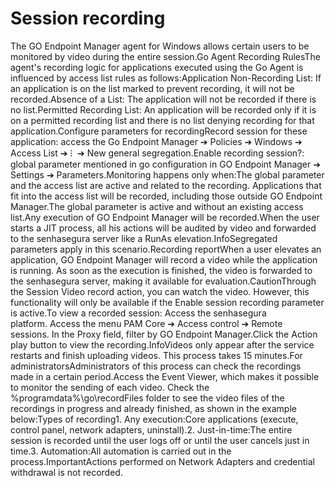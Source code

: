 # Session recording 

The GO Endpoint Manager agent for Windows allows certain users to be monitored by video during the entire session.Go Agent Recording RulesThe agent's recording logic for applications executed using the Go Agent is influenced by access list rules as follows:Application Non-Recording List: If an application is on the list marked to prevent recording, it will not be recorded.Absence of a List: The application will not be recorded if there is no list.Permitted Recording List: An application will be recorded only if it is on a permitted recording list and there is no list denying recording for that application.Configure parameters for recordingRecord session for these application: access the Go Endpoint Manager ➔ Policies ➔ Windows ➔ Access List ➔ ⁝  ➔ New general segregation.Enable recording session?: global parameter mentioned in go configuration in GO Endpoint Manager ➔ Settings ➔ Parameters.Monitoring happens only when:The global parameter and the access list are active and related to the recording. Applications that fit into the access list will be recorded, including those outside GO Endpoint Manager.The global parameter is active and without an existing access list.Any execution of GO Endpoint Manager will be recorded.When the user starts a JIT process, all his actions will be audited by video and forwarded to the senhasegura server like a RunAs elevation.InfoSegregated parameters apply in this scenario.Recording reportWhen a user elevates an application, GO Endpoint Manager will record a video while the application is running. As soon as the execution is finished, the video is forwarded to the senhasegura server, making it available for evaluation.CautionThrough the Session Video record action, you can watch the video. However, this functionality will only be available if the Enable session recording parameter is active.To view a recorded session: Access the senhasegura platform. Access the menu PAM Core ➔ Access control ➔ Remote sessions. In the Proxy field, filter by GO Endpoint Manager.Click the Action play button to view the recording.InfoVideos only appear after the service restarts and finish uploading videos. This process takes 15 minutes.For administratorsAdministrators of this process can check the recordings made in a certain period.Access the Event Viewer, which makes it possible to monitor the sending of each video. Check the %programdata%\\go\\recordFiles folder to see the video files of the recordings in progress and already finished, as shown in the example below:Types of recording1. Any execution:Core applications (execute, control panel, network adapters, uninstall).2. Just-in-time:The entire session is recorded until the user logs off or until the user cancels just in time.3. Automation:All automation is carried out in the process.ImportantActions performed on Network Adapters and credential withdrawal is not recorded.